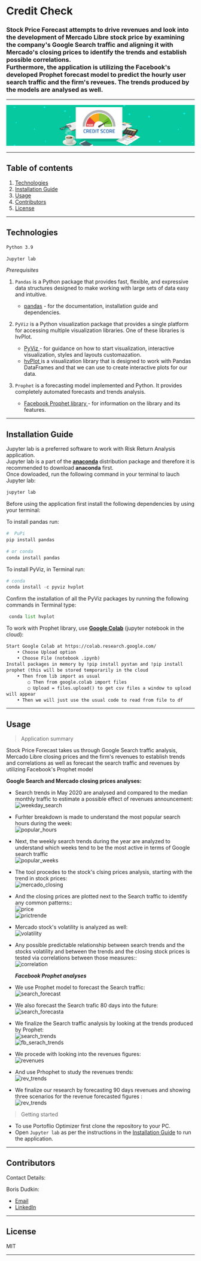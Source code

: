 # Credit Check

### Stock Price Forecast attempts to drive revenues and look into the development of Mercado Libre stock price by examining the company's Google Search traffic and aligning it with Mercado's closing prices to identify the trends and establish possible correlations.<br/>Furthermore, the application is utilizing the Facebook's developed Prophet forecast model to predict the hourly user search traffic and the firm's reveues. The trends produced by the models are analysed as well.

---

![creit](Images/credit.png)

---

## Table of contents

1. [Technologies](#technologies)
2. [Installation Guide](#installation-guide)
3. [Usage](#usage)
4. [Contributors](#contributors)
5. [License](#license)

---

## Technologies

`Python 3.9`

`Jupyter lab`

_Prerequisites_

1. `Pandas` is a Python package that provides fast, flexible, and expressive data structures designed to make working with large sets of data easy and intuitive.

   - [pandas](https://github.com/pandas-dev/pandas) - for the documentation, installation guide and dependencies.

2. `PyViz` is a Python visualization package that provides a single platform for accessing multiple visualization libraries. One of these libraries is hvPlot. <br/>

   - [PyViz ](https://pyviz.org/) - for guidance on how to start visualization, interactive visualization, styles and layouts customazation.
   - [hvPlot ](https://hvplot.holoviz.org/) is a visualization library that is designed to work with Pandas DataFrames and that we can use to create interactive plots for our data.<br/>

3. `Prophet` is a forecasting model implemented and Python. It provides completely automated forecasts and trends analysis.

   - [Facebook Prophet library ](https://facebook.github.io/prophet/) - for information on the library and its features.<br/>

---

## Installation Guide

Jupyter lab is a preferred software to work with Risk Return Analysis application.<br/> Jupyter lab is a part of the **[anaconda](https://www.anaconda.com/)** distribution package and therefore it is recommended to download **anaconda** first.<br/> Once dowloaded, run the following command in your terminal to lauch Jupyter lab:

```python
jupyter lab
```

Before using the application first install the following dependencies by using your terminal:

To install pandas run:

```python
#  PuPi
pip install pandas
```

```python
# or conda
conda install pandas
```

To install PyViz, in Terminal run:

```python
# conda
conda install -c pyviz hvplot
```

Confirm the installation of all the PyViz packages by running the following commands in Terminal type:

```python
 conda list hvplot
```

To work with Prophet library, use **[Google Colab](https://colab.research.google.com/)** (jupyter notebook in the cloud):

```
Start Google Colab at https://colab.research.google.com/
	• Choose Upload option
	• Choose File (notebook .ipynb)
Install packages in memory by !pip install pystan and !pip install prophet (this will be stored temporarily in the cloud
	• Then from lib import as usual
		○ Then from google.colab import files
		○ Upload = files.upload() to get csv files a window to upload will appear
	• Then we will just use the usual code to read from file to df
```

---

## Usage

> Application summary<br/>

Stock Price Forecast takes us through Google Search traffic analysis, Mercado Libre closing prices and the firm's revenues to establish trends and correlations as well as forecast the search traffic and revenues by utilizing Facebook's Prophet model<br/>

**Google Search and Mercado closing prices analyses:**<br/>

- Search trends in May 2020 are analysed and compared to the median monthly traffic to estimate a possible effect of revenues announcement: <br/>
  ![weekday_search](Images/av_search_weekday.png)<br/>

- Furhter breakdown is made to understand the most popular search hours during the week: <br/>
  ![popular_hours](Images/weekday_hour.png)<br/>
- Next, the weekly search trends during the year are analyzed to understand which weeks tend to be the most active in terms of Google search traffic <br/> ![popular_weeks](Images/week_of_year.png)<br/>
- The tool procedes to the stock's clsing prices analysis, starting with the trend in stock prices:<br/>
  ![mercado_closing](Images/Mercado_prices.png)<br/>
- And the closing prices are plotted next to the Search traffic to identify any common patterns::<br/>
  ![price](Images/price_trend.png)<br/>
  ![prictrende](Images/price_trend2.png)<br/>
- Mercado stock's volatility is analyzed as well:<br/>
  ![volatility](Images/stock_vol.png)<br/>
- Any possible predictable relationship between search trends and the stocks volatility and between the trends and the closing stock prices is tested via correlations between those measures::<br/>
  ![correlation](Images/vol_stock_trend_corr.png)<br/>

  **_Facebook Prophet analyses_**<br/>

- We use Prophet model to forecast the Search traffic:<br/>
  ![search_forecast](Images/fb_forecast.PNG)<br/>
- We also forecast the Search trafic 80 days into the future:<br/>
  ![search_forecasta](Images/forecast_prediction.png)<br/>
- We finalize the Search traffic analysis by looking at the trends produced by Prophet:<br/>
  ![search_trends](Images/fb_trend.PNG)<br/>
  ![fb_serach_trends](Images/fb_analysis.PNG)<br/>
- We procede with looking into the revenues figures:<br/>
  ![revenues](Images/revenues.png)<br/>
- And use Prhophet to study the revenues trends:<br/>
  ![rev_trends](Images/revenues_trends.PNG)<br/>
- We finalize our research by forecasting 90 days revenues and showing three scenarios for the revenue forecasted figures :<br/>
  ![rev_trends](Images/fb_rev_forecast.PNG)<br/>

> Getting started<br/>

- To use Portoflio Optimizer first clone the repository to your PC.<br/>
- Open `Jupyter lab` as per the instructions in the [Installation Guide](#installation-guide) to run the application.<br/>

---

## Contributors

Contact Details:

Boris Dudkin:

- [Email](boris.dudkin@gmail.com)
- [LinkedIn](www.linkedin.com/in/Boris-Dudkin)

---

## License

MIT

---
